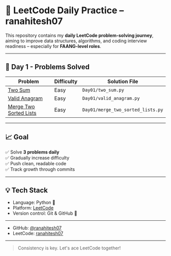 # 📘 LeetCode Daily Practice – ranahitesh07

This repository contains my **daily LeetCode problem-solving journey**, aiming to improve data structures, algorithms, and coding interview readiness – especially for **FAANG-level roles**.

---

## 📅 Day 1 - Problems Solved

| Problem | Difficulty | Solution File |
|--------|------------|----------------|
| [Two Sum](https://leetcode.com/problems/two-sum) | Easy | `Day01/two_sum.py` |
| [Valid Anagram](https://leetcode.com/problems/valid-anagram) | Easy | `Day01/valid_anagram.py` |
| [Merge Two Sorted Lists](https://leetcode.com/problems/merge-two-sorted-lists) | Easy | `Day01/merge_two_sorted_lists.py` |

---

## 📈 Goal

✅ Solve **3 problems daily**  
✅ Gradually increase difficulty  
✅ Push clean, readable code  
✅ Track growth through commits

---

## 💡 Tech Stack

- Language: Python 🐍
- Platform: [LeetCode](https://leetcode.com/)
- Version control: Git & GitHub 🔧

---

- GitHub: [@ranahitesh07](https://github.com/ranahitesh07)
- LeetCode: [ranahitesh07](https://leetcode.com/ranahitesh07)

---

> Consistency is key. Let's ace LeetCode together!
